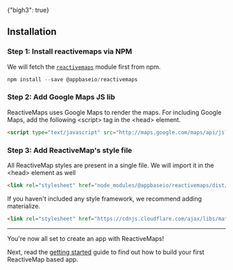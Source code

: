 {"bigh3": true}

## Installation

### Step 1: Install reactivemaps via NPM

We will fetch the [`reactivemaps`](https://www.npmjs.com/package/@appbaseio/reactivemaps) module first from npm.

```js
npm install --save @appbaseio/reactivemaps
```

### Step 2: Add Google Maps JS lib

ReactiveMaps uses Google Maps to render the maps. For including Google Maps, add the following  &lt;script> tag in the &lt;head> element.

```html
<script type="text/javascript" src="http://maps.google.com/maps/api/js?key=Your_key_here"></script>
```

### Step 3: Add ReactiveMap's style file

All ReactiveMap styles are present in a single file. We will import it in the &lt;head> element as well

```html
<link rel="stylesheet" href="node_modules/@appbaseio/reactivemaps/dist/css/style.min.css">
```

If you haven't included any style framework, we recommend adding materialize. 

```html
<link rel="stylesheet" href="https://cdnjs.cloudflare.com/ajax/libs/materialize/0.98.0/css/materialize.min.css">
```

---

You're now all set to create an app with ReactiveMaps!

Next, read the [getting started](v1.0.0/getting-started/Start.html) guide to find out how to build your first ReactiveMap based app.
